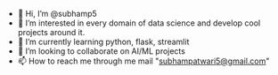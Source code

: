 - 👋 Hi, I’m @subhamp5
- 👀 I’m interested in every domain of data science and develop cool projects around it.
- 🌱 I’m currently learning python, flask, streamlit
- 💞️ I’m looking to collaborate on AI/ML projects
- 📫 How to reach me through me mail "subhampatwari5@gmail.com"

<!---
subhamp5/subhamp5 is a ✨ special ✨ repository because its `README.md` (this file) appears on your GitHub profile.
You can click the Preview link to take a look at your changes.
--->
